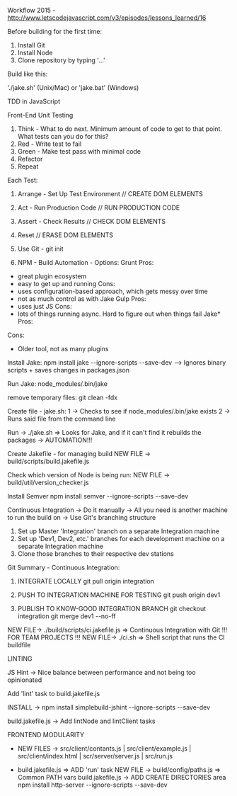Workflow 2015 - http://www.letscodejavascript.com/v3/episodes/lessons_learned/16

Before building for the first time:

1) Install Git
2) Install Node
3) Clone repository by typing '...'

Build like this:

'./jake.sh' (Unix/Mac) or 'jake.bat' (Windows)

TDD in JavaScript

Front-End Unit Testing

1. Think - What to do next. Minimum amount of code to get to that point. What tests can you do for this?
2. Red - Write test to fail
3. Green - Make test pass with minimal code
4. Refactor
5. Repeat

Each Test:

1) Arrange - Set Up Test Environment // CREATE DOM ELEMENTS
2) Act - Run Production Code // RUN PRODUCTION CODE
3) Assert - Check Results // CHECK DOM ELEMENTS
4) Reset // ERASE DOM ELEMENTS

1) Use Git - git init
2) NPM - Build Automation - Options:
Grunt 
Pros:
- great plugin ecosystem
- easy to get up and running
Cons:
- uses configuration-based approach, which gets messy over time
- not as much control as with Jake
Gulp
Pros:
- uses just JS
Cons:
- lots of things running async. Hard to figure out when things fail
Jake*
Pros:

Cons:
- Older tool, not as many plugins

Install Jake:
npm install jake --ignore-scripts --save-dev
--> Ignores binary scripts + saves changes in packages.json

Run Jake:
node_modules/.bin/jake

remove temporary files:
git clean -fdx

Create file - jake.sh:
1 -> Checks to see if node_modules/.bin/jake exists
2 -> Runs said file from the command line

Run -> ./jake.sh => Looks for Jake, and if it can't find it rebuilds the packages -> AUTOMATION!!!

Create Jakefile - for managing build
NEW FILE -> build/scripts/build.jakefile.js

Check which version of Node is being run:
NEW FILE -> build/util/version_checker.js

Install Semver
npm install semver --ignore-scripts --save-dev

Continuous Integration
-> Do it manually
-> All you need is another machine to run the build on
-> Use Git's branching structure

1) Set up Master 'Integration' branch on a separate Integration machine
2) Set up 'Dev1, Dev2, etc.' branches for each development machine on a separate Integration machine
3) Clone those branches to their respective dev stations

Git Summary - Continuous Integration:

1. INTEGRATE LOCALLY
  git pull origin integration

2. PUSH TO INTEGRATION MACHINE FOR TESTING
  git push origin dev1

3. PUBLISH TO KNOW-GOOD INTEGRATION BRANCH
  git checkout integration
  git merge dev1 --no-ff

NEW FILE-> ./build/scripts/ci.jakefile.js => Continuous Integration with Git !!! FOR TEAM PROJECTS !!!
NEW FILE-> ./ci.sh => Shell script that runs the CI buildfile

LINTING

JS Hint -> Nice balance between performance and not being too opinionated

Add 'lint' task to build.jakefile.js

INSTALL -> npm install simplebuild-jshint --ignore-scripts --save-dev

build.jakefile.js -> Add lintNode and lintClient tasks

FRONTEND MODULARITY

- NEW FILES -> src/client/contants.js | src/client/example.js | src/client/index.html | scr/server/server.js | src/run.js

- build.jakefile.js => ADD 'run' task
NEW FILE -> build/config/paths.js => Common PATH vars
build.jakefile.js -> ADD CREATE DIRECTORIES area
npm install http-server --ignore-scripts --save-dev
